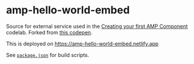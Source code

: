 # amp-hello-world-embed

Source for external service used in the [Creating your first AMP Component](https://codelabs.developers.google.com/codelabs/creating-your-first-amp-component/) codelab. Forked from [this codepen](https://codepen.io/jschr/pen/GaJCi).

This is deployed on https://amp-hello-world-embed.netlify.app

See [`package.json`](./package.json) for build scripts.
